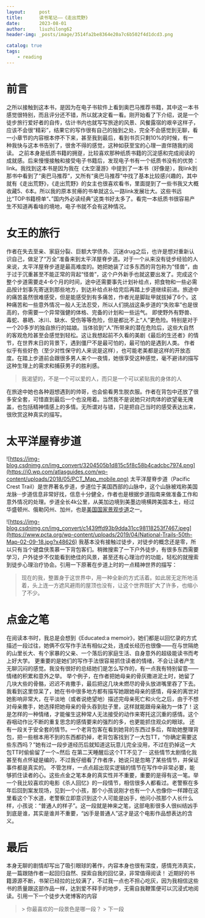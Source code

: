 ```yaml
---
layout:     post
title:      读书笔记——《走出荒野》
date:       2023-08-01
author:     liuzhilong62
header-img: _posts/image/3514fa2be8364e20a7c6b502f4d1dcd3.png

catalog: true
tags:
    - reading
---
```


# 前言
之所以接触到这本书，是因为在电子书软件上看到奥巴马推荐书籍，其中这一本书感觉很特别，而且评分还不错，所以就决定看一看。刚开始看了下介绍，说是一个徒步旅行爱好者的自传，估计书内也就写写旅途的风景、风餐露宿的艰辛这样子，应该不会很“精彩”，结果它的写作很有自己的独到之处，完全不会感觉到无聊，看一小章节的内容根本停不下来，甚至我到最后，看到书页只剩10%的时候，有一种我快与这本书告别了，很舍不得的感觉，这种如获至宝的心理一直伴随我的阅读。
之前本身是纸质书籍的拥趸，比较喜欢那种纸质书籍的沉淀感和完成阅读的成就感。后来慢慢接触和接受电子书籍后，发现电子书有一个纸质书没有的优势：link。我找到这本书是因为我在《太空漫游》中提到了一本书（好像是），我link到那书中看到了“奥巴马推荐”，又所有“奥巴马推荐”中找了基本比较感兴趣的，其中就有《走出荒野》，《走出荒野》的女主也很喜欢看书，里面提到了一些书我又大概收藏5、6本。所以我的原本贫瘠的书单就这么一路link发展壮大。这些书远比“TOP书籍榜单“、”国内外必读经典”这类书好太多了。看完一本纸质书很容易产生不知道再看啥的境地，电子书就不会有这种情况。

# 女王的旅行
作者在失去至亲、家庭分裂、巨额大学债务、沉迷drug之后，也许是想对重新认识自己，做足了“万全”准备来到太平洋屋脊步道。对于一个从来没有徒步经验的人来说，太平洋屋脊步道是最高难度的。她把她装了过多东西的背包称为“怪兽”，由于过于沉重甚至不能正常的背起“怪兽”，这个户外新手也就这要出发了。完成这个整个步道需要走4-6个月的时间，途中还需要事先计划补给点，把食物和一些必需品按计划事先寄送到那些地方，到达补给点补给完后再踏上步道继续前进。旅途中的痛苦虽然很难感受，但是能感受到有多痛苦，作者光是脚趾甲就拔掉了6个。这种痛苦和一些意外情况一般人无法忍受，所以人们挑战这条步道的“失败率”也是很高的，你需要一个异常强健的体格、完备的计划和一些运气。
即使野外有野兽、毒蛇、暴晒、冰川、缺水、受伤等等危险，但是都比不上“人”更危险。特别是对于一个20多岁的独自旅行的姑娘。当体验到“人”所带来的潜在危险后，这些大自然的客观危险甚至会感觉到轻松。这让我想起前不久看的美剧《最后的生还者》的情节，在世界末日的背景下，遇到僵尸不是最可怕的，最可怕的是遇到人类。
作者似乎有些好色（至少对性保守的人来说是这样），也可能老美都是这样的开放态度。在踏上步道前会跟很多男人来个一夜情，她很享受这种感觉，毫不避讳的描写这种生理上的需求和捕获男子的胜利感。
> 我渴望的，不是一个可以爱的人，而只是一个可以紧贴我的身体的人

在旅途中她也各种遐想遇到的帅哥，也会偷看男生脱衣服。作者在背包中还放了很多安全套，可惜直到最后一个也没用着。当然我不是说她只对肉体的欲望毫无掩盖，也包括精神情感上的多情。无所谓对与错，只是把自己当时的感受表达出来，很欣赏这种真实的描写。
  

# 太平洋屋脊步道

![https://img-blog.csdnimg.cn/img_convert/3204505b1d815c5f8c58b4cadcbc7974.png](https://i0.wp.com/atlasguides.com/wp-content/uploads/2018/05/PCT_Map_mobile.png)
太平洋屋脊步道（Pacific Crest Trail）是世界著名步道，步道位于美国西部的山脉中，这个山脉被戏称美国龙脉···步道信息非常好找，信息十分健全，作者也是根据步道指南来做准备工作和意外情况的处理。步道全长4k公里，从美加边境到美墨边境横跨美国本土，经过华盛顿州、俄勒冈州、加州，也是[美国国家景观步道](https://www.pcta.org/our-work/national-trails-system/)之一。

![https://img-blog.csdnimg.cn/img_convert/c1439ffd93b9dda31cc98118253f7467.jpeg](https://www.pcta.org/wp-content/uploads/2019/04/National-Trails-50th-Map-02-09-18.jpg?x48626)
我基本没有接触过徒步，对徒步的概念还是零，所以只有当个键盘侠羡慕一下背包客们。稍微搜索了一下户外徒步，有很多东西需要学习，户外徒步不仅能看到绝佳的风景，甚至还有心理治疗的功能，轻松的就搜索到徒步心理治疗协会。引用一下原著在步道上时的一点精神世界的描写：
> 现在的我，整置身于这世界中，用一种全新的方式活着。如此居无定所地活着，头上连一方遮风避雨的屋顶也没有，让这个世界既扩大了许多，也缩小了不少。



# 点金之笔

在阅读本书时，我总是会想到《Educated:a memoir》，她们都是以回忆录的方式描述一段过往，她俩不仅写作手法有相似之处，连成长经历也很像——在与世隔绝的山里长大、有个家暴的父亲、一个落后的家庭生活、自身意外的超级能读书而考上好大学。
更重要的是她们的写作手法很容易抓住读者的情绪，不会让读者产生无聊沉闷的感觉。我没有很好的总结她们是怎么写作的，有一点我有特别留意——情绪的积累和意外之举。
举个例子，在作者把她母亲的骨灰撒进泥土时，她留了几块大些的骨骼，迟迟不肯撒手，最后把这几块未燃尽的骨头放进嘴里吞了下去。
我看到这里惊呆了，她在书中很多地方都有描写她跟她母亲的感情，母亲的离世对她影响非常大，在平淡地（或者说绝望地）描述完母亲死亡和火化之后，由于不想对母亲撒手，她选择把她母亲的骨头吞到肚子里，这样就能跟母亲融为一体了！这是怎样的一种情绪，才能催生这种常人无法接受的动作来寄托这沉重的感情。这个吞咽动作比不断的重复思念的感情要来的强烈的多，也更能抓住观众的眼球。
还有一段关于安全套的情节。一个老背包客在看到她背的东西过多后，帮助她整理背包，把一些根本用不到的东西都扔掉，老背包客找到了一大包TT，“你确定需要这些东西吗？”她有过一段步道经历后就知道这玩意儿完全没用，不过在扔掉这一大包TT时偷偷留了一个~然后
在第二天睡醒后这个TT不见了···
这些情节太剧情化我甚至有点怀疑是编的，不过我仔细看了作者序，她说只是忽略了某些情节，并保证事件都是真实的。
不管怎样，一点点超出现实逻辑的情节在写作中非常必要，能够抓住读者的心。这些点金之笔本身的真实性并不重要，重要的是得有这一笔。举一个我比较喜欢的电影《杀人回忆》的一段情节，相信很多人都看过。老警察在多年后回到案发现场，见到一个小孩，那个小孩说刚才也有一个人也像你一样蹲在这里看这个下水道，老警察立即意识到这个人可能是凶手，他问小孩那个人长什么样，小孩说：“普通人的样子”。这一段就是神来之笔，这部电影很多人很纠结凶手到底是谁，其实是谁并不重要，“凶手是普通人”这才是这个电影作品想表达的含义。

# 最后
本身无聊的剧情却写出了吸引眼球的著作，内容本身也很有深度，感情充沛真实，是一篇跟随作者一起回归自然、探索自我的回忆录，非常值得阅读！
近期好的书籍源源不断，书架已经拉的比较满了，不过我一点也不担心吃灰，因为我相信这些书的质量跟这部作品一样，达到爱不释手的地步，无需自我鞭策便可以沉浸式地阅读。引用一下一个徒步大佬博客的内容
> \> 你最喜欢的一段景色是哪一段？
> \> 下一段
